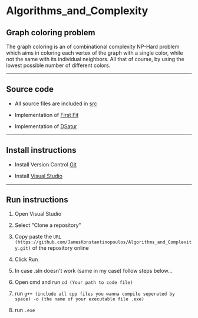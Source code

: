 # Algorithms_and_Complexity

## Graph coloring problem

   The graph coloring is an of combinational complexity NP-Hard problem which aims in coloring each vertex of the graph with a single color, while not the same with its individual neighbors. All that of course, by using the lowest possible number of different colors.

---

## Source code

   - All source files are included in [src](https://github.com/JamesKonstantinopoulos/Algorithms_and_Complexity/tree/main/src)

   - Implementation of [First Fit](https://github.com/JamesKonstantinopoulos/Algorithms_and_Complexity/blob/main/src/First_fit.cpp)

   - Implementation of [DSatur](https://github.com/JamesKonstantinopoulos/Algorithms_and_Complexity/blob/main/src/Dsatur.cpp)

---

## Install instructions

   - Install Version Control [Git](https://git-scm.com/downloads)
   
   - Install [Visual Studio](https://visualstudio.microsoft.com/)

---

## Run instructions

   1. Open Visual Studio
   
   2. Select "Clone a repository"
   
   3. Copy paste the `URL (https://github.com/JamesKonstantinopoulos/Algorithms_and_Complexity.git)` of the repository online
   
   4. Click Run
   
   5. In case .sln doesn't work (same in my case) follow steps below...
   
   6. Open cmd and run `cd (Your path to code file)`
   
   7. run `g++ (include all cpp files you wanna compile seperated by space) -o (the name of your executable file .exe)`
   
   8. run `.exe`
